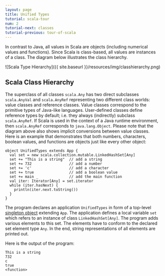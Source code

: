 ```yaml
---
layout: page
title: Unified Types
tutorial: scala-tour
num: 2
tutorial-next: classes
tutorial-previous: tour-of-scala
---
```


In contrast to Java, all values in Scala are objects (including numerical values and functions). Since Scala is class-based, all values are instances of a class. The diagram below illustrates the class hierarchy.

![Scala Type Hierarchy]({{ site.baseurl }}/resources/img/classhierarchy.png)

## Scala Class Hierarchy ##

The superclass of all classes `scala.Any` has two direct subclasses `scala.AnyVal` and `scala.AnyRef` representing two different class worlds: value classes and reference classes. Value classes correspond to the primitive types of Java-like languages. User-defined classes define reference types by default; i.e. they always (indirectly) subclass `scala.AnyRef`. If Scala is used in the context of a Java runtime environment, then `scala.AnyRef` corresponds to `java.lang.Object`.
Please note that the diagram above also shows implicit conversions between value classes.
Here is an example that demonstrates that both numbers, characters, boolean values, and functions are objects just like every other object:

    object UnifiedTypes extends App {
      val set = new scala.collection.mutable.LinkedHashSet[Any]
      set += "This is a string"  // add a string
      set += 732                 // add a number
      set += 'c'                 // add a character
      set += true                // add a boolean value
      set += main _              // add the main function
      val iter: Iterator[Any] = set.iterator
      while (iter.hasNext) {
        println(iter.next.toString())
      }
    }

The program declares an application `UnifiedTypes` in form of a top-level [singleton object](objects) extending `App`. The application defines a local variable `set` which refers to an instance of class `LinkedHashSet[Any]`. The program adds various elements to this set. The elements have to conform to the declared set element type `Any`. In the end, string representations of all elements are printed out.

Here is the output of the program:

    This is a string
    732
    c
    true
    <function>
